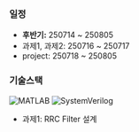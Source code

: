 ### 일정  
- **후반기:** 250714 ~ 250805
- 과제1, 과제2: 250716 ~ 250717
- project: 250718 ~ 250805
### 기술스택

<p>
  <img src="https://img.shields.io/badge/MATLAB-0076A8?style=for-the-badge&logoColor=white" alt="MATLAB" />
  <img src="https://img.shields.io/badge/SystemVerilog-007ACC?style=for-the-badge&logoColor=white" alt="SystemVerilog" />
</p>

- 과제1: RRC Filter 설계

